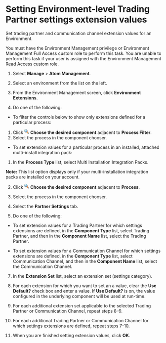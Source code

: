 # Setting Environment-level Trading Partner settings extension values

<head>
  <meta name="guidename" content="Integration"/>
  <meta name="context" content="GUID-805ac08d-cf32-468d-a0fc-7516bb0215f5"/>
</head>


Set trading partner and communication channel extension values for an Environment.

You must have the Environment Management privilege or Environment Management Full Access custom role to perform this task. You are unable to perform this task if your user is assigned with the Environment Management Read Access custom role.

1.  Select **Manage** \> **Atom Management**.

2.  Select an environment from the list on the left.

3.  From the Environment Management screen, click **Environment Extensions**.

4.  Do one of the following:

-   To filter the controls below to show only extensions defined for a particular process:
1.  Click **![](../Images/main-ic-magnifying-glass-16_cd0f3352-63b0-4d15-af6d-86e11b9d14eb.jpg) Choose the desired component** adjacent to **Process Filter**.
2.  Select the process in the component chooser.
-   To set extension values for a particular process in an installed, attached multi-install integration pack:
1.  In the **Process Type** list, select Multi Installation Integration Packs.

**Note:** This list option displays only if your multi-installation integration packs are installed on your account.

2.  Click **![](../Images/main-ic-magnifying-glass-16_cd0f3352-63b0-4d15-af6d-86e11b9d14eb.jpg) Choose the desired component** adjacent to **Process**.
3.  Select the process in the component chooser.
5.  Select the **Partner Settings** tab.

6.  Do one of the following:

-   To set extension values for a Trading Partner for which settings extensions are defined, in the **Component Type** list, select Trading Partner, and then in the **Component Name** list, select the Trading Partner.

-   To set extension values for a Communication Channel for which settings extensions are defined, in the **Component Type** list, select Communication Channel, and then in the **Component Name** list, select the Communication Channel.

7.  In the **Extension Set** list, select an extension set \(settings category\).

8.  For each extension for which you want to set an a value, clear the **Use Default?** check box and enter a value. If **Use Default?** is on, the value configured in the underlying component will be used at run-time.

9.  For each additional extension set applicable to the selected Trading Partner or Communication Channel, repeat steps 8–9.

10. For each additional Trading Partner or Communication Channel for which settings extensions are defined, repeat steps 7–10.

11. When you are finished setting extension values, click **OK**.